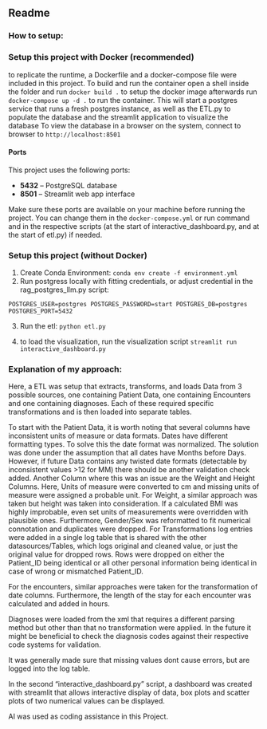 ## Readme

### How to setup:
### Setup this project with Docker (recommended)
to replicate the runtime, a Dockerfile and a docker-compose file were included in this project.
To build and run the container open a shell inside the folder and run
`docker build .` to setup the docker image
afterwards run
`docker-compose up -d .` to run the container. This will start a postgres service that runs a fresh postgres instance, as well as the ETL.py to populate the database and the streamlit application to visualize the database
To view the database in a browser on the system, connect to browser to `http://localhost:8501`
#### Ports
This project uses the following ports:

- **5432** – PostgreSQL database
- **8501** – Streamlit web app interface

Make sure these ports are available on your machine before running the project.
You can change them in the `docker-compose.yml` or run command and in the respective scripts (at the start of interactive_dashboard.py, and at the start of etl.py) if needed. 

### Setup this project (without Docker)

1. Create Conda Environment:
`conda env create -f environment.yml`
2. Run postgress locally with fitting credentials, or adjust credential in the rag_postgres_llm.py script:

`POSTGRES_USER=postgres
POSTGRES_PASSWORD=start
POSTGRES_DB=postgres
POSTGRES_PORT=5432`

3. Run the etl:
`python etl.py`

4. to load the visualization, run the visualization script
`streamlit run interactive_dashboard.py`
### Explanation of my approach:

Here, a ETL was setup that extracts, transforms, and loads Data from 3 possible sources, one containing Patient Data, one containing Encounters and one containing diagnoses. Each of these required specific transformations and is then loaded into separate tables.

 To start with the Patient Data, it is worth noting that several columns have inconsistent units of measure or data formats. 
Dates have different formatting types. To solve this the date format was normalized. The solution was done under the assumption that all dates have Months before Days. However, if future Data contains any twisted date formats (detectable by inconsistent values >12 for MM) there should be another validation check added.
Another Column where this was an issue are the Weight and Height Columns. Here, Units of measure were converted to cm and missing units of measure were assigned a probable unit. 
	For Weight, a similar approach was taken but height was taken into consideration. If a calculated BMI was highly improbable, even set units of measurements were overridden with plausible ones. 
Furthermore, Gender/Sex was reformatted to fit numerical connotation and duplicates were dropped.
For Transformations log entries were added in a single log table that is shared with the other datasources/Tables, which logs original and cleaned value, or just the original value for dropped rows. Rows were dropped on either the Patient_ID being identical or all other personal information being identical in case of wrong or mismatched Patient_ID.

For the encounters, similar approaches were taken for the transformation of date columns. Furthermore, the length of the stay for each encounter was calculated and added in hours. 

Diagnoses were loaded from the xml that requires a different parsing method but other than that no transformation were applied. In the future it might be beneficial to check the diagnosis codes against their respective code systems for validation. 

It was generally made sure that missing values dont cause errors, but are logged into the log table.

In the second “interactive_dashboard.py” script, a dashboard was created with streamlit that allows interactive display of data, box plots and scatter plots of two numerical values can be displayed. 

AI was used as coding assistance in this Project. 
